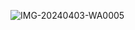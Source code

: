 ![IMG-20240403-WA0005](https://github.com/mianhunainhamza/book-app-react-native/assets/105043202/d3355b83-b684-408f-ba8d-fcfc76bcd723)
